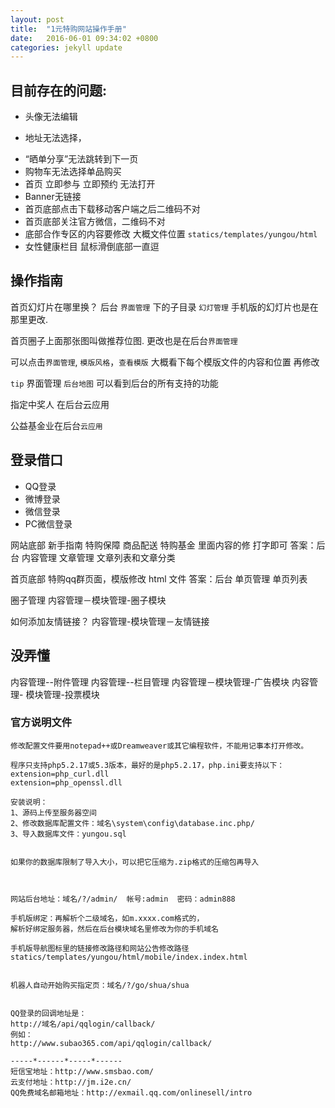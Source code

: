 ```yaml
---
layout: post
title:  "1元特购网站操作手册"
date:   2016-06-01 09:34:02 +0800
categories: jekyll update
---
```


## 目前存在的问题:

- 头像无法编辑
* 地址无法选择，
+ “晒单分享”无法跳转到下一页
+ 购物车无法选择单品购买
+ 首页 立即参与 立即预约 无法打开
+ Banner无链接
+ 首页底部点击下载移动客户端之后二维码不对
+ 首页底部关注官方微信，二维码不对
+ 底部合作专区的内容要修改 大概文件位置  `statics/templates/yungou/html`
+ 女性健康栏目 鼠标滑倒底部一直逗

## 操作指南

首页幻灯片在哪里换？ 后台 ```界面管理``` 下的子目录 ```幻灯管理```
手机版的幻灯片也是在那里更改.

首页圈子上面那张图叫做推荐位图. 更改也是在后台```界面管理```

可以点击```界面管理```, ```模版风格```，```查看模版``` 大概看下每个模版文件的内容和位置 再修改

```tip``` 界面管理 ```后台地图``` 可以看到后台的所有支持的功能

指定中奖人 在后台云应用

公益基金业在后台```云应用```

## 登录借口

+ QQ登录
+ 微博登录
+ 微信登录
+ PC微信登录

网站底部 新手指南 特购保障 商品配送 特购基金 里面内容的修  打字即可
答案：后台 内容管理 文章管理 文章列表和文章分类

首页底部 特购qq群页面，模版修改 html 文件
答案：后台 单页管理 单页列表

圈子管理
内容管理－模块管理-圈子模块

如何添加友情链接？
内容管理-模块管理－友情链接



## 没弄懂
内容管理--附件管理
内容管理--栏目管理
内容管理－模块管理-广告模块
内容管理- 模块管理-投票模块




### 官方说明文件

```
修改配置文件要用notepad++或Dreamweaver或其它编程软件，不能用记事本打开修改。

程序只支持php5.2.17或5.3版本，最好的是php5.2.17，php.ini要支持以下：
extension=php_curl.dll
extension=php_openssl.dll

安装说明：
1、源码上传至服务器空间
2、修改数据库配置文件：域名\system\config\database.inc.php/ 
3、导入数据库文件：yungou.sql


如果你的数据库限制了导入大小，可以把它压缩为.zip格式的压缩包再导入



网站后台地址：域名/?/admin/  帐号:admin  密码：admin888

手机版绑定：再解析个二级域名，如m.xxxx.com格式的，
解析好绑定服务器，然后在后台模块域名里修改为你的手机域名

手机版导航图标里的链接修改路径和网站公告修改路径 
statics/templates/yungou/html/mobile/index.index.html


机器人自动开始购买指定页：域名/?/go/shua/shua


QQ登录的回调地址是：
http://域名/api/qqlogin/callback/
例如：
http://www.subao365.com/api/qqlogin/callback/

-----*------*-----*------
短信宝地址：http://www.smsbao.com/
云支付地址：http://jm.i2e.cn/
QQ免费域名邮箱地址：http://exmail.qq.com/onlinesell/intro

```
